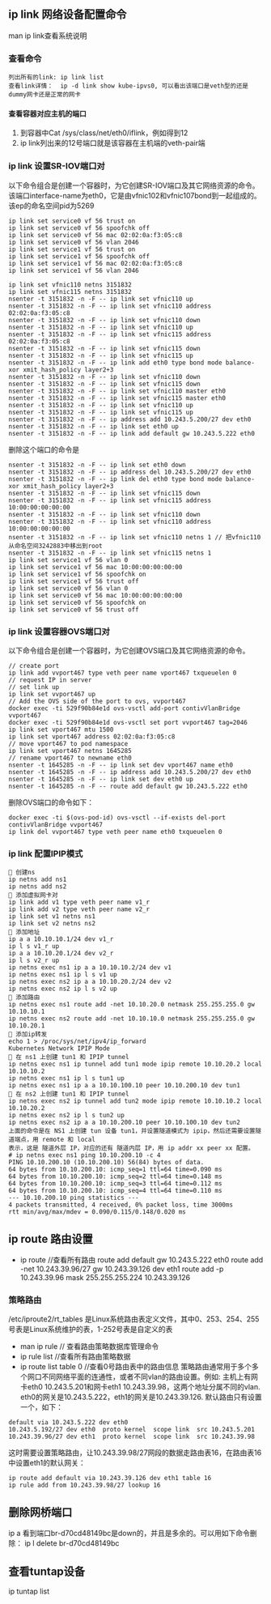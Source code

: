 ## ip link 网络设备配置命令
man ip link查看系统说明

### 查看命令
```
列出所有的link: ip link list 
查看link详情：  ip -d link show kube-ipvs0, 可以看出该端口是veth型的还是dummy网卡还是正常的网卡
```
#### 查看容器对应主机的端口
1. 到容器中Cat /sys/class/net/eth0/iflink，例如得到12
2. ip link列出来的12号端口就是该容器在主机端的veth-pair端

### ip link 设置SR-IOV端口对
以下命令组合是创建一个容器时，为它创建SR-IOV端口及其它网络资源的命令。该端口interface-name为eth0，它是由vfnic102和vfnic107bond到一起组成的。该ep的命名空间pid为5269
```
ip link set service0 vf 56 trust on
ip link set service0 vf 56 spoofchk off
ip link set service0 vf 56 mac 02:02:0a:f3:05:c8
ip link set service0 vf 56 vlan 2046
ip link set service1 vf 56 trust on
ip link set service1 vf 56 spoofchk off
ip link set service1 vf 56 mac 02:02:0a:f3:05:c8
ip link set service1 vf 56 vlan 2046

ip link set vfnic110 netns 3151832
ip link set vfnic115 netns 3151832
nsenter -t 3151832 -n -F -- ip link set vfnic110 up
nsenter -t 3151832 -n -F -- ip link set vfnic110 address 02:02:0a:f3:05:c8
nsenter -t 3151832 -n -F -- ip link set vfnic110 down
nsenter -t 3151832 -n -F -- ip link set vfnic110 up
nsenter -t 3151832 -n -F -- ip link set vfnic115 address 02:02:0a:f3:05:c8
nsenter -t 3151832 -n -F -- ip link set vfnic115 down
nsenter -t 3151832 -n -F -- ip link set vfnic115 up
nsenter -t 3151832 -n -F -- ip link add eth0 type bond mode balance-xor xmit_hash_policy layer2+3
nsenter -t 3151832 -n -F -- ip link set vfnic110 down
nsenter -t 3151832 -n -F -- ip link set vfnic115 down
nsenter -t 3151832 -n -F -- ip link set vfnic110 master eth0
nsenter -t 3151832 -n -F -- ip link set vfnic115 master eth0
nsenter -t 3151832 -n -F -- ip link set vfnic110 up
nsenter -t 3151832 -n -F -- ip link set vfnic115 up
nsenter -t 3151832 -n -F -- ip address add 10.243.5.200/27 dev eth0
nsenter -t 3151832 -n -F -- ip link set eth0 up
nsenter -t 3151832 -n -F -- ip link add default gw 10.243.5.222 eth0
```

删除这个端口的命令是
```
nsenter -t 3151832 -n -F -- ip link set eth0 down
nsenter -t 3151832 -n -F -- ip address del 10.243.5.200/27 dev eth0
nsenter -t 3151832 -n -F -- ip link del eth0 type bond mode balance-xor xmit_hash_policy layer2+3
nsenter -t 3151832 -n -F -- ip link set vfnic115 down
nsenter -t 3151832 -n -F -- ip link set vfnic115 address 10:00:00:00:00:00
nsenter -t 3151832 -n -F -- ip link set vfnic110 down
nsenter -t 3151832 -n -F -- ip link set vfnic110 address 10:00:00:00:00:00
nsenter -t 3151832 -n -F -- ip link set vfnic110 netns 1 // 把vfnic110从命名空间3242883中移出到root
nsenter -t 3151832 -n -F -- ip link set vfnic115 netns 1
ip link set service1 vf 56 vlan 0
ip link set service1 vf 56 mac 10:00:00:00:00:00
ip link set service1 vf 56 spoofchk on
ip link set service1 vf 56 trust off
ip link set service0 vf 56 vlan 0
ip link set service0 vf 56 mac 10:00:00:00:00:00
ip link set service0 vf 56 spoofchk on
ip link set service0 vf 56 trust off
```

### ip link 设置容器OVS端口对
以下命令组合是创建一个容器时，为它创建OVS端口及其它网络资源的命令。
```
// create port
ip link add vvport467 type veth peer name vport467 txqueuelen 0
// request IP in server
// set link up
ip link set vvport467 up
// Add the OVS side of the port to ovs, vvport467
docker exec -ti 529f90b84e1d ovs-vsctl add-port contivVlanBridge vvport467 
docker exec -ti 529f90b84e1d ovs-vsctl set port vvport467 tag=2046
ip link set vport467 mtu 1500
ip link set vport467 address 02:02:0a:f3:05:c8
// move vport467 to pod namespace
ip link set vport467 netns 1645285
// rename vport467 to newname eth0
nsenter -t 1645285 -n -F -- ip link set dev vport467 name eth0
nsenter -t 1645285 -n -F -- ip address add 10.243.5.200/27 dev eth0
nsenter -t 1645285 -n -F -- ip link set dev eth0 up
nsenter -t 1645285 -n -F -- route add default gw 10.243.5.222 eth0
```

删除OVS端口的命令如下：
```
docker exec -ti $(ovs-pod-id) ovs-vsctl --if-exists del-port contivVlanBridge vvport467 
ip link del vvport467 type veth peer name eth0 txqueuelen 0
```

### ip link 配置IPIP模式
```
 创建ns
ip netns add ns1
ip netns add ns2
 添加虚拟网卡对
ip link add v1 type veth peer name v1_r
ip link add v2 type veth peer name v2_r
ip link set v1 netns ns1
ip link set v2 netns ns2
 添加地址
ip a a 10.10.10.1/24 dev v1_r
ip l s v1_r up
ip a a 10.10.20.1/24 dev v2_r
ip l s v2_r up
ip netns exec ns1 ip a a 10.10.10.2/24 dev v1
ip netns exec ns1 ip l s v1 up
ip netns exec ns2 ip a a 10.10.20.2/24 dev v2
ip netns exec ns2 ip l s v2 up
 添加路由
ip netns exec ns1 route add -net 10.10.20.0 netmask 255.255.255.0 gw 10.10.10.1
ip netns exec ns2 route add -net 10.10.10.0 netmask 255.255.255.0 gw 10.10.20.1
 添加ip转发
echo 1 > /proc/sys/net/ipv4/ip_forward
Kubernetes Network IPIP Mode
 在 ns1 上创建 tun1 和 IPIP tunnel
ip netns exec ns1 ip tunnel add tun1 mode ipip remote 10.10.20.2 local 10.10.10.2
ip netns exec ns1 ip l s tun1 up
ip netns exec ns1 ip a a 10.10.100.10 peer 10.10.200.10 dev tun1
 在 ns2 上创建 tun1 和 IPIP tunnel
ip netns exec ns2 ip tunnel add tun2 mode ipip remote 10.10.10.2 local 10.10.20.2
ip netns exec ns2 ip l s tun2 up
ip netns exec ns2 ip a a 10.10.200.10 peer 10.10.100.10 dev tun2
上面的命令是在 NS1 上创建 tun 设备 tun1，并设置隧道模式为 ipip，然后还需要设置隧道端点，用 remote 和 local 
表示，这是 隧道外层 IP，对应的还有 隧道内层 IP，用 ip addr xx peer xx 配置。
# ip netns exec ns1 ping 10.10.200.10 -c 4
PING 10.10.200.10 (10.10.200.10) 56(84) bytes of data.
64 bytes from 10.10.200.10: icmp_seq=1 ttl=64 time=0.090 ms
64 bytes from 10.10.200.10: icmp_seq=2 ttl=64 time=0.148 ms
64 bytes from 10.10.200.10: icmp_seq=3 ttl=64 time=0.112 ms
64 bytes from 10.10.200.10: icmp_seq=4 ttl=64 time=0.110 ms
--- 10.10.200.10 ping statistics ---
4 packets transmitted, 4 received, 0% packet loss, time 3000ms
rtt min/avg/max/mdev = 0.090/0.115/0.148/0.020 ms
```

## ip route 路由设置
 - ip route  //查看所有路由
route add default gw 10.243.5.222 eth0
route add -net 10.243.39.96/27 gw 10.243.39.126 dev eth1
route add -p 10.243.39.96 mask 255.255.255.224  10.243.39.126

### 策略路由
/etc/iproute2/rt_tables 是Linux系统路由表定义文件，其中0、253、254、255号表是Linux系统维护的表，1-252号表是自定义的表
 - man ip rule // 查看路由策略数据库管理命令
 - ip rule list //查看所有路由策略数据
 - ip route list table 0 //查看0号路由表中的路由信息
策略路由通常用于多个多个网口不同网络平面的连通性，或者不同vlan的路由设置。例如: 主机上有网卡eth0 10.243.5.201和网卡eth1 10.243.39.98，这两个地址分属不同的vlan. eth0的网关是10.243.5.222，eth1的网关是10.243.39.126. 默认路由只有设置一个，如下：
```
default via 10.243.5.222 dev eth0 
10.243.5.192/27 dev eth0  proto kernel  scope link  src 10.243.5.201 
10.243.39.96/27 dev eth1  proto kernel  scope link  src 10.243.39.98
```
这时需要设置策略路由，让10.243.39.98/27网段的数据走路由表16，在路由表16中设置eth1的默认网关：
```
ip route add default via 10.243.39.126 dev eth1 table 16
ip rule add from 10.243.39.98/27 lookup 16
```

## 删除网桥端口
ip a 看到端口br-d70cd48149bc是down的，并且是多余的。可以用如下命令删除：
ip l delete  br-d70cd48149bc

## 查看tuntap设备
ip tuntap list